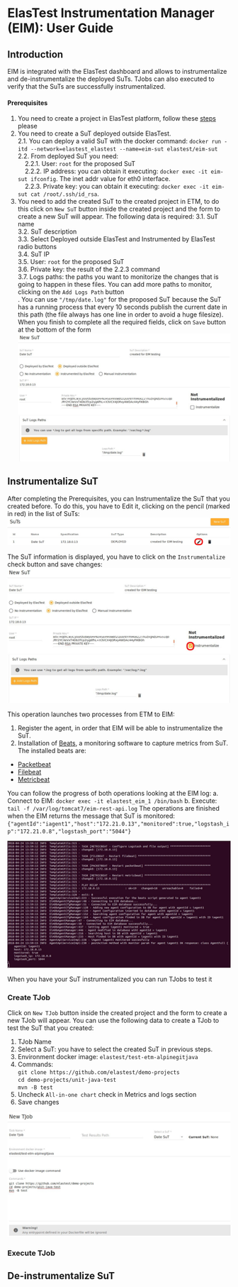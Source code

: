 # ElasTest Instrumentation Manager (EIM): User Guide

## Introduction
EIM is integrated with the ElasTest dashboard and allows to instrumentalize and de-instrumentalize the deployed SuTs. TJobs can also executed to verify that the SuTs are successfully instrumentalized.

#### Prerequisites
1. You need to create a project in ElasTest platform, follow these [steps](https://github.com/elastest/elastest-torm/blob/master/docs/index.md#create-a-project) please
2. You need to create a SuT deployed outside ElasTest. <br>
  2.1. You can deploy a valid SuT with the docker command: `docker run -itd --network=elastest_elastest --name=eim-sut elastest/eim-sut`<br>
  2.2. From deployed SuT you need:<br>
     2.2.1. User: `root` for the proposed SuT<br>&nbsp;&nbsp;&nbsp;
     2.2.2. IP address: you can obtain it executing: `docker exec -it eim-sut ifconfig`. The inet addr value for eth0 interface.<br>&nbsp;&nbsp;&nbsp;
     2.2.3. Private key: you can obtain it executing: `docker exec -it eim-sut cat /root/.ssh/id_rsa`.<br>
3. You need to add the created SuT to the created project in ETM, to do this click on `New SuT` button inside the created project and the form to create a new SuT will appear. The following data is required:
  3.1. SuT name <br>
  3.2. SuT description <br>
  3.3. Select Deployed outside ElasTest and Instrumented by ElasTest radio buttons <br>
  3.4. SuT IP<br>
  3.5. User: `root` for the proposed SuT<br>
  3.6. Private key: the result of the 2.2.3 command<br>
  3.7. Logs paths: the paths you want to monitorize the changes that is going to happen in these files. You can add more paths to monitor, clicking on the `Add Logs Path` button <br>. You can use `"/tmp/date.log"` for the proposed SuT because the SuT has a running process that every 10 seconds publish the current date in this path (the file always has one line in order to avoid a huge filesize).
  When you finish to complete all the required fields, click on `Save` button at the bottom of the form
![New SuT creation](images/new_sut.jpg)<br>

## Instrumentalize SuT
After completing the Prerequisites, you can Instrumentalize the SuT that you created before. To do this, you have to Edit it, clicking on the pencil (marked in red) in the list of SuTs:
![Edit SuT](images/edit_sut.jpg)<br>

The SuT information is displayed, you have to click on the `Instrumentalize` check button and save changes:
![Instrumentalize SuT](images/instrumentalize_sut.jpg)<br>

This operation launches two processes from ETM to EIM:
1. Register the agent, in order that EIM will be able to instrumentalize the SuT.
2. Installation of [Beats](https://www.elastic.co/products/beats), a monitoring software to capture metrics from SuT. The installed beats are:
- [Packetbeat](https://www.elastic.co/guide/en/beats/packetbeat/5.6/packetbeat-overview.html)
- [Filebeat](https://www.elastic.co/guide/en/beats/filebeat/5.6/filebeat-overview.html)
- [Metricbeat](https://www.elastic.co/guide/en/beats/metricbeat/5.6/metricbeat-overview.html)

You can follow the progress of both operations looking at the EIM log:
a. Connect to EIM: `docker exec -it elastest_eim_1 /bin/bash`
b. Execute: `tail -f /var/log/tomcat7/eim-rest-api.log`
The operations are finished when the EIM returns the message that SuT is monitored: `{"agentId":"iagent1","host":"172.21.0.13","monitored":true,"logstash_ip":"172.21.0.8","logstash_port":"5044"}`

![Instrumentalized SuT](images/install_beats_log.jpg)<br>

When you have your SuT instrumentalized you can run TJobs to test it

### Create TJob
Click on `New TJob` button inside the created project and the form to create a new TJob will appear. You can use the following data to create a TJob to test the SuT that you created:
1. TJob Name
2. Select a SuT: you have to select the created SuT in previous steps.
3. Environment docker image: `elastest/test-etm-alpinegitjava`
4. Commands: <br>
`git clone https://github.com/elastest/demo-projects`<br>
`cd demo-projects/unit-java-test`<br>
`mvn -B test`<br>
5. Uncheck `All-in-one chart` check in Metrics and logs section <br>
6. Save changes

![New TJob](images/new_tjob.jpg)<br>

### Execute TJob



## De-instrumentalize SuT

